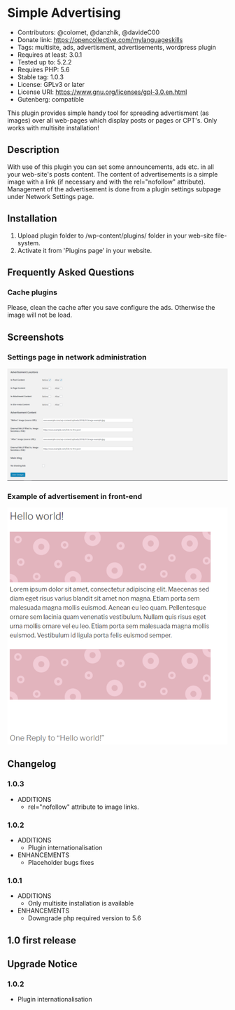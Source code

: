 # Simple Advertising

* Contributors: @colomet, @danzhik, @davideC00
* Donate link: https://opencollective.com/mylanguageskills
* Tags: multisite, ads, advertisment, advertisements, wordpress plugin
* Requires at least: 3.0.1
* Tested up to: 5.2.2
* Requires PHP: 5.6
* Stable tag: 1.0.3
* License: GPLv3 or later
* License URI: https://www.gnu.org/licenses/gpl-3.0.en.html
* Gutenberg: compatible

This plugin provides simple handy tool for spreading advertisment (as images) over all web-pages which display posts or pages or CPT's. Only works with multisite installation!

## Description

With use of this plugin you can set some announcements, ads etc. in all your web-site's posts content. The content of advertisements is a simple image with a link (if necessary and with the rel="nofollow" attribute). Management of the advertisement is done from a plugin settings subpage under Network Settings page.

## Installation

1. Upload plugin folder to /wp-content/plugins/ folder in your web-site file-system.
1. Activate it from 'Plugins page' in your website.

## Frequently Asked Questions

### Cache plugins

Please, clean the cache after you save configure the ads. Otherwise the image will not be load.

## Screenshots

### Settings page in network administration
![Settings Page Network](/wp-assets/screenshot-1.png)

### Example of advertisement in front-end
![Example](/wp-assets/screenshot-2.png)

## Changelog

### 1.0.3
* ADDITIONS
  * rel="nofollow" attribute to image links.

### 1.0.2
* ADDITIONS
  * Plugin internationalisation
* ENHANCEMENTS
  * Placeholder bugs fixes

### 1.0.1
* ADDITIONS
  * Only multisite installation is available
* ENHANCEMENTS
  * Downgrade php required version to 5.6



## 1.0 first release


## Upgrade Notice

### 1.0.2
* Plugin internationalisation
